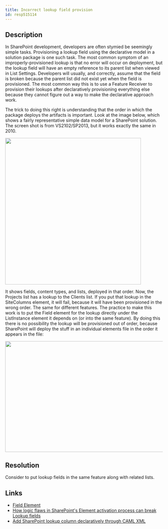 ```yaml
---
title: Incorrect lookup field provision
id: resp515114
---
```

## Description
In SharePoint development, developers are often stymied be seemingly simple tasks. Provisioning a lookup field using the declarative model in a solution package is one such task. The most common symptom of an improperly-provisioned lookup is that no error will occur on deployment, but the lookup field will have an empty reference to its parent list when viewed in List Settings. Developers will usually, and correctly, assume that the field is broken because the parent list did not exist yet when the field is provisioned. The most common way this is to use a Feature Receiver to provision their lookups after declaratively provisioning everything else because they cannot figure out a way to make the declarative approach work.

The trick to doing this right is understanding that the order in which the package deploys the artifacts is important. Look at the image below, which shows a fairly representative simple data model for a SharePoint solution. The screen shot is from VS2102/SP2013, but it works exactly the same in 2010.

<img class="alignnone" src="http://derekgusoff.files.wordpress.com/2013/04/package.jpg" alt="" width="434" height="468" />

It shows fields, content types, and lists, deployed in that order. Now, the Projects list has a lookup to the Clients list. If you put that lookup in the SiteColumns element, it will fail, because it will have been provisioned in the wrong order. The same for different features. The practice to make this work is to put the Field element for the lookup directly under the ListInstance element it depends on (or into the same feature). By doing this there is no possibility the lookup will be provisioned out of order, because SharePoint will deploy the stuff in an individual elements file in the order it appears in the file:

<img class="alignnone" src="http://derekgusoff.files.wordpress.com/2013/04/elements.jpg" alt="" width="527" height="354" />


## Resolution
Consider to put lookup fields in the same feature along with related lists.

## Links
- [Field Element](http://msdn.microsoft.com/en-us/library/office/aa979575.aspx)
- [How logic flaws in SharePoint's Element activation process can break Lookup fields](http://www.codefornuts.com/2010/12/how-logic-flaws-in-sharepoints-element.html)
- [Add SharePoint lookup column declaratively through CAML XML](http://blogs.msdn.com/b/joshuag/archive/2008/03/14/add-sharepoint-lookup-column-declaratively-through-caml-xml.aspx)
